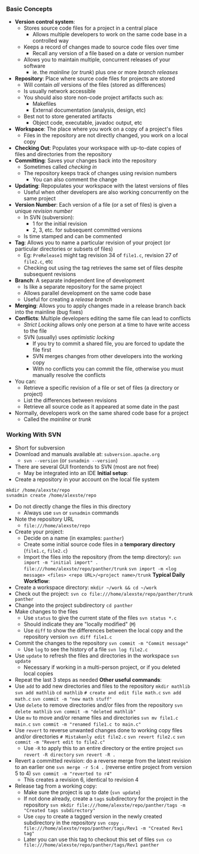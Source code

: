 ### Basic Concepts
 - **Version control system**:
	 - Stores source code files for a project in a central place
		 - Allows multiple developers to work on the same code base in a controlled way
	 - Keeps a record of changes made to source code files over time
		 - Recall any version of a file based on a date or version number
	 - Allows you to maintain multiple, concurrent releases of your software
		 - ie. the *mainline* (or *trunk*) plus one or more *branch releases*
 - **Repository**: Place where source code files for projects are stored
	 - Will contain *all* versions of the files (stored as differences)
	 - Is usually network accessible
	 - You should also store non-code project artifacts such as:
		 - Makefiles
		 - External documentation (analysis, design, etc)
	 - Best not to store generated artifacts
		 - Object code, executable, javadoc output, etc
 - **Workspace**: The place where you work on a copy of a project's files
	 - Files in the repository are not directly changed, you work on a local copy
 - **Checking Out**: Populates your workspace with up-to-date copies of files and directories from the repository
 - **Committing**: Saves your changes back into the repository
	 - Sometimes called *checking in*
	 - The repository keeps track of changes using revision numbers
		 - You can also comment the change
 - **Updating**: Repopulates your workspace with the latest versions of files
	 - Useful when other developers are also working concurrently on the same project
 - **Version Number**: Each version of a file (or a set of files) is given a unique *revision number*
	 - In SVN (subversion):
		 - 1 for the initial revision
		 - 2, 3, etc. for subsequent committed versions
	 - Is time stamped and can be commented
 - **Tag**: Allows you to name a particular revision of your project (or particular directories or subsets of files)
	 - Eg: `PreRelease1` might tag revision 34 of `file1.c`, revision 27 of `file2.c`, etc
	 - Checking out using the tag retrieves the same set of files despite subsequent revisions
 - **Branch**: A separate independent line of development
	 - Is like a separate repository for the same project
	 - Allows parallel development on the same code base
	 - Useful for creating a *release branch*
 - **Merging**: Allows you to apply changes made in a release branch back into the mainline (bug fixes)
 - **Conflicts**: Multiple developers editing the same file can lead to conflicts
	 - *Strict Locking* allows only one person at a time to have write access to the file
	 - SVN (usually) uses *optimistic locking*
		 - If you try to commit a shared file, you are forced to update the file first
		 - SVN merges changes from other developers into the working copy
		 - With no conflicts you can commit the file, otherwise you must manually resolve the conflicts
 - You can:
	 - Retrieve a specific revision of a file or set of files (a directory or project)
	 - List the differences between revisions
	 - Retrieve all source code as it appeared at some date in the past
 - Normally, developers work on the same shared code base for a project
	 - Called the *mainline* or *trunk*

### Working With SVN
 - Short for subversion
 - Download and manuals available at: `subversion.apache.org`
	 - `svn --version` (or `svnadmin --version`)
 - There are several GUI frontends to SVN (most are not free)
	 - May be integrated into an IDE
**Initial setup**:
 - Create a repository in your account on the local file system 
```
mkdir /home/alexste/repo
svnadmin create /home/alexste/repo
```
 - Do not directly change the files in this directory
	 - Always use `svn` or `svnadmin` commands
 - Note the repository URL
	 - `file:///home/alexste/repo`
 - Create your project:
	 - Decide on a name (in examples: `panther`)
	 - Create some initial source code files in a **temporary directory** (`file1.c`, `file2.c`)
	 - Import the files into the repository (from the temp directory):
	   `svn import -m "initial import" . file:///home/alexste/repo/panther/trunk`
	   `svn import -m <log message> <files> <repo URL>/<project name>/trunk`
**Typical Daily Workflow**:
 - Create a workspace directory:
   `mkdir ~/work && cd ~/work`
 - Check out the project:
   `svn co file:///home/alexste/repo/panther/trunk panther`
 - Change into the project subdirectory
   `cd panther`
 - Make changes to the files
	 - Use `status` to give the current state of the files
	   `svn status *.c`
	 - Should indicate they are "locally modified" (`M`)
	 - Use `diff` to show the differences between the local copy and the repository version
	   `svn diff file1.c`
 - Commit the changes to the repository
   `svn commit -m "Commit message"`
	 - Use `log` to see the history of a file
	   `svn log file2.c`
 - Use `update` to refresh the files and directories in the workspace 
   `svn update`
	 - Necessary if working in a multi-person project, or if you deleted local copies
 - Repeat the last 3 steps as needed
**Other useful commands**:
 - Use `add` to add new directories and files to the repository
   `mkdir mathlib`
   `svn add mathlib`
   `cd mathlib`
   `# create and edit file math.c`
   `svn add math.c`
   `svn commit -m "new math stuff"`
 - Use `delete` to remove directories and/or files from the repository
   `svn delete mathlib`
   `svn commit -m "deleted mathlib"`
 - Use `mv` to move and/or rename files and directories
   `svn mv file1.c main.c`
   `svn commit -m "renamed file1.c to main.c"`
 - Use `revert` to reverse unwanted changes done to working copy files and/or directories
   `# Mistakenly edit file2.c` 
   `svn revert file2.c`
   `svn commit -m "Revert edit to file2.c"`
	 - Use `-R` to apply this to an entire directory or the entire project
	   `svn revert -R directory`
	   `svn revert -R .`
 - Revert a committed revision: do a reverse merge from the latest revision to an earlier one
   `svn merge -r 5:4 .` (reverse entire project from version 5 to 4)
   `svn commit -m "reverted to r4"`
	 - This creates a revision 6, identical to revision 4
 - Release tag from a working copy:
	 - Make sure the project is up to date (`svn update`)
	 - If not done already, create a `tags` subdirectory for the project in the repository
   `svn mkdir file:///home/alexste/repo/panther/tags -m "Created tags subdirectory"`
	 - Use `copy` to create a tagged version in the newly created subdirectory in the repository
   `svn copy . file:///home/alexste/repo/panther/tags/Rev1 -m "Created Rev1 tag"`
	 - Later you can use this tag to checkout this set of files
	`svn co file:///home/alexste/repo/panther/tags/Rev1 panther`
